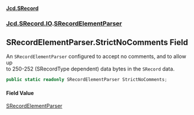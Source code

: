 #### [Jcd.SRecord](index.md 'index')
### [Jcd.SRecord.IO](Jcd.SRecord.IO.md 'Jcd.SRecord.IO').[SRecordElementParser](Jcd.SRecord.IO.SRecordElementParser.md 'Jcd.SRecord.IO.SRecordElementParser')

## SRecordElementParser.StrictNoComments Field

An `SRecordElementParser` configured to accept no comments, and to allow up  
to 250-252 (SRecordType dependent) data bytes in the `SRecord` data.

```csharp
public static readonly SRecordElementParser StrictNoComments;
```

#### Field Value
[SRecordElementParser](Jcd.SRecord.IO.SRecordElementParser.md 'Jcd.SRecord.IO.SRecordElementParser')